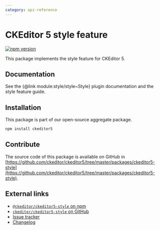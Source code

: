 ```yaml
---
category: api-reference
---
```


# CKEditor&nbsp;5 style feature

[![npm version](https://badge.fury.io/js/%40ckeditor%2Fckeditor5-style.svg)](https://www.npmjs.com/package/@ckeditor/ckeditor5-style)

This package implements the style feature for CKEditor&nbsp;5.

## Documentation

See the {@link module:style/style~Style} plugin documentation and the style feature guide.

## Installation

This package is part of our open-source aggregate package.

```bash
npm install ckeditor5
```

## Contribute

The source code of this package is available on GitHub in [https://github.com/ckeditor/ckeditor5/tree/master/packages/ckeditor5-style](https://github.com/ckeditor/ckeditor5/tree/master/packages/ckeditor5-style).

## External links

* [`@ckeditor/ckeditor5-style` on npm](https://www.npmjs.com/package/@ckeditor/ckeditor5-style)
* [`ckeditor/ckeditor5-style` on GitHub](https://github.com/ckeditor/ckeditor5/tree/master/packages/ckeditor5-style)
* [Issue tracker](https://github.com/ckeditor/ckeditor5/issues)
* [Changelog](https://github.com/ckeditor/ckeditor5/blob/master/CHANGELOG.md)

